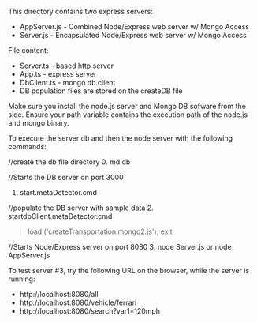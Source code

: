 This directory contains two express servers:
* AppServer.js - Combined Node/Express web server w/ Mongo Access
* Server.js - Encapsulated Node/Express web server w/ Mongo Access

File content:
* Server.ts - based http server
* App.ts - express server
* DbClient.ts - mongo db client
* DB population files are stored on the createDB file

Make sure you install the node.js server and Mongo DB sofware from the side.  Ensure your path variable contains the execution path of the node.js and mongo binary.

To execute the server db and then the node server with the following commands:

//create the db file directory
0. md db

//Starts the DB server on port 3000
1. start.metaDetector.cmd

//populate the DB server with sample data
2. startdbClient.metaDetector.cmd
>load ('createTransportation.mongo2.js');
>exit

//Starts Node/Express server on port 8080
3. node Server.js or node AppServer.js 

To test server #3, try the following URL on the browser, while the server is running:
* http://localhost:8080/all
* http://localhost:8080/vehicle/ferrari
* http://localhost:8080/search?var1=120mph